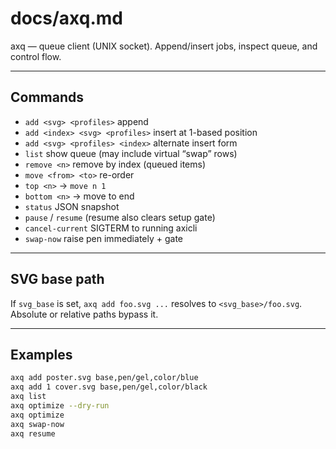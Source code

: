 # docs/axq.md

axq — queue client (UNIX socket). Append/insert jobs, inspect queue, and control flow.

---

## Commands
- `add <svg> <profiles>` append
- `add <index> <svg> <profiles>` insert at 1-based position
- `add <svg> <profiles> <index>` alternate insert form
- `list` show queue (may include virtual “swap” rows)
- `remove <n>` remove by index (queued items)
- `move <from> <to>` re-order
- `top <n>` → `move n 1`
- `bottom <n>` → move to end
- `status` JSON snapshot
- `pause` / `resume` (resume also clears setup gate)
- `cancel-current` SIGTERM to running axicli
- `swap-now` raise pen immediately + gate

---

## SVG base path
If `svg_base` is set, `axq add foo.svg ...` resolves to `<svg_base>/foo.svg`. Absolute or relative paths bypass it.

---

## Examples

```bash
axq add poster.svg base,pen/gel,color/blue
axq add 1 cover.svg base,pen/gel,color/black
axq list
axq optimize --dry-run
axq optimize
axq swap-now
axq resume
```
